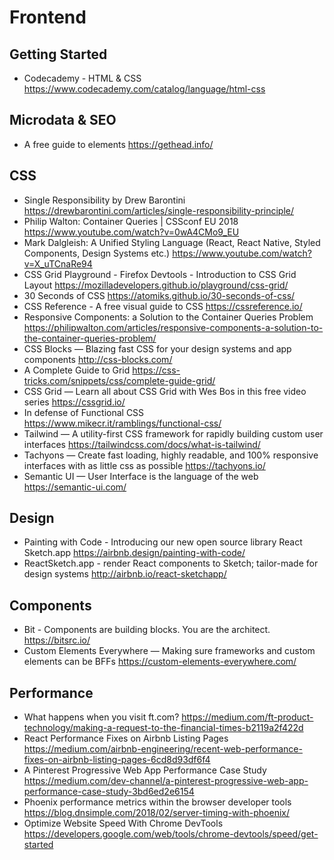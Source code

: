 # Frontend

## Getting Started

* Codecademy - HTML & CSS
  https://www.codecademy.com/catalog/language/html-css

## Microdata & SEO

* A free guide to <head> elements
  https://gethead.info/

## CSS

* Single Responsibility by Drew Barontini
  https://drewbarontini.com/articles/single-responsibility-principle/
* Philip Walton: Container Queries | CSSconf EU 2018
  https://www.youtube.com/watch?v=0wA4CMo9_EU
* Mark Dalgleish: A Unified Styling Language (React, React Native, Styled Components, Design Systems etc.)
  https://www.youtube.com/watch?v=X_uTCnaRe94
* CSS Grid Playground - Firefox Devtools - Introduction to CSS Grid Layout
  https://mozilladevelopers.github.io/playground/css-grid/
* 30 Seconds of CSS
  https://atomiks.github.io/30-seconds-of-css/
* CSS Reference - A free visual guide to CSS
  https://cssreference.io/
* Responsive Components: a Solution to the Container Queries Problem
  https://philipwalton.com/articles/responsive-components-a-solution-to-the-container-queries-problem/
* CSS Blocks — Blazing fast CSS for your design systems and app components
  http://css-blocks.com/
* A Complete Guide to Grid
  https://css-tricks.com/snippets/css/complete-guide-grid/
* CSS Grid — Learn all about CSS Grid with Wes Bos in this free video series
  https://cssgrid.io/
* In defense of Functional CSS
  https://www.mikecr.it/ramblings/functional-css/
* Tailwind — A utility-first CSS framework for rapidly building custom user interfaces
  https://tailwindcss.com/docs/what-is-tailwind/
* Tachyons — Create fast loading, highly readable, and 100% responsive interfaces with as little css as possible
  https://tachyons.io/
* Semantic UI — User Interface is the language of the web
  https://semantic-ui.com/

## Design

* Painting with Code - Introducing our new open source library React Sketch.app
  https://airbnb.design/painting-with-code/
* ReactSketch.app - render React components to Sketch; tailor-made for design systems
  http://airbnb.io/react-sketchapp/

## Components

* Bit - Components are building blocks. You are the architect.
  https://bitsrc.io/
* Custom Elements Everywhere — Making sure frameworks and custom elements can be BFFs
  https://custom-elements-everywhere.com/

## Performance

* What happens when you visit ft.com?
  https://medium.com/ft-product-technology/making-a-request-to-the-financial-times-b2119a2f422d
* React Performance Fixes on Airbnb Listing Pages
  https://medium.com/airbnb-engineering/recent-web-performance-fixes-on-airbnb-listing-pages-6cd8d93df6f4
* A Pinterest Progressive Web App Performance Case Study
  https://medium.com/dev-channel/a-pinterest-progressive-web-app-performance-case-study-3bd6ed2e6154
* Phoenix performance metrics within the browser developer tools
  https://blog.dnsimple.com/2018/02/server-timing-with-phoenix/
* Optimize Website Speed With Chrome DevTools
  https://developers.google.com/web/tools/chrome-devtools/speed/get-started
